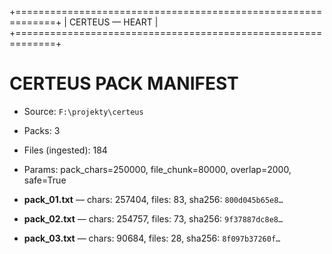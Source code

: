 +=============================================================+
|                       CERTEUS — HEART                        |
+=============================================================+
# CERTEUS PACK MANIFEST

- Source: `F:\projekty\certeus`
- Packs: 3
- Files (ingested): 184
- Params: pack_chars=250000, file_chunk=80000, overlap=2000, safe=True

- **pack_01.txt** — chars: 257404, files: 83, sha256: `800d045b65e8…`
- **pack_02.txt** — chars: 254757, files: 73, sha256: `9f37887dc8e8…`
- **pack_03.txt** — chars: 90684, files: 28, sha256: `8f097b37260f…`
